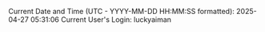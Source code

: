 Current Date and Time (UTC - YYYY-MM-DD HH:MM:SS formatted): 2025-04-27 05:31:06
Current User's Login: luckyaiman
